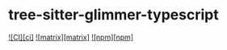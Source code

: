 # tree-sitter-glimmer-typescript

[![CI][ci]](https://github.com/tree-sitter/tree-sitter-typescript/actions/workflows/ci.yml)
[![matrix][matrix]](https://matrix.to/#/#tree-sitter-chat:matrix.org)
[![npm][npm]](https://www.npmjs.com/package/tree-sitter-glimmer-typescript)

